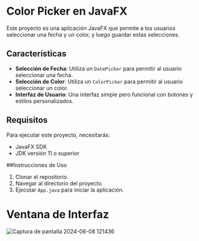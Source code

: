 # Color Picker en JavaFX

Este proyecto es una aplicación JavaFX que permite a los usuarios seleccionar una fecha y un color, y luego guardar estas selecciones.

## Características

- **Selección de Fecha**: Utiliza un `DatePicker` para permitir al usuario seleccionar una fecha.
- **Selección de Color**: Utiliza un `ColorPicker` para permitir al usuario seleccionar un color.
- **Interfaz de Usuario**: Una interfaz simple pero funcional con botones y estilos personalizados.

## Requisitos

Para ejecutar este proyecto, necesitarás:

- JavaFX SDK
- JDK versión 11 o superior

##Instrucciones de Uso

1. Clonar el repositorio.
2. Navegar al directorio del proyecto.
3. Ejecutar `App.java` para iniciar la aplicación.



# Ventana de Interfaz
![Captura de pantalla 2024-06-08 121436](https://github.com/AdrianPozoT/ColorPicker/assets/168159379/d9f6a771-f22e-4f1d-b6bf-18548df70fd6)
